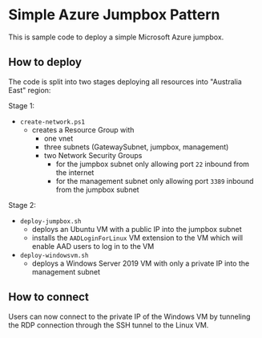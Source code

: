 # Simple Azure Jumpbox Pattern

This is sample code to deploy a simple Microsoft Azure jumpbox.

## How to deploy

The code is split into two stages deploying all resources into "Australia East" region:

Stage 1:

- `create-network.ps1`
  - creates a Resource Group with
    - one vnet
    - three subnets (GatewaySubnet, jumpbox, management)
    - two Network Security Groups
      - for the jumpbox subnet only allowing port `22` inbound from the internet
      - for the management subnet only allowing port `3389` inbound from the jumpbox subnet

Stage 2:

- `deploy-jumpbox.sh`
  - deploys an Ubuntu VM with a public IP into the jumpbox subnet
  - installs the `AADLoginForLinux` VM extension to the VM which will enable AAD users to log in to the VM
- `deploy-windowsvm.sh`
  - deploys a Windows Server 2019 VM with only a private IP into the management subnet

## How to connect

Users can now connect to the private IP of the Windows VM by tunneling the RDP connection through the SSH tunnel to the Linux VM.